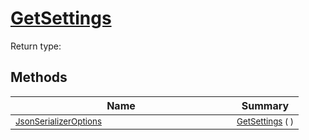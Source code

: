 # [GetSettings](./NetCoreSerializationHelper-100664080.md)


Return type:
## Methods

| Name | Summary | 
| --- | --- | 
| <sub>[JsonSerializerOptions](https://docs.microsoft.com/en-us/dotnet/api/System.Text.Json.JsonSerializerOptions)</sub><img width=200/>| <sub>[GetSettings](./NetCoreSerializationHelper-100664080.md) (  )</sub>| <br>


